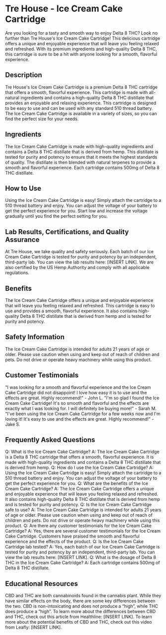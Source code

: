 # Tre House - Ice Cream Cake Cartridge
Are you looking for a tasty and smooth way to enjoy Delta 8 THC? Look no further than Tre House's Ice Cream Cake Cartridge! This delicious cartridge offers a unique and enjoyable experience that will leave you feeling relaxed and refreshed. With its premium ingredients and high-quality Delta 8 THC, this cartridge is sure to be a hit with anyone looking for a smooth, flavorful experience.
## Description
Tre House's Ice Cream Cake Cartridge is a premium Delta 8 THC cartridge that offers a smooth, flavorful experience. This cartridge is made with all-natural ingredients and contains a high-quality Delta 8 THC distillate that provides an enjoyable and relaxing experience. This cartridge is designed to be easy to use and can be used with any standard 510 thread battery. The Ice Cream Cake Cartridge is available in a variety of sizes, so you can find the perfect size for your needs.
## Ingredients
The Ice Cream Cake Cartridge is made with high-quality ingredients and contains a Delta 8 THC distillate that is derived from hemp. This distillate is tested for purity and potency to ensure that it meets the highest standards of quality. The distillate is then blended with natural terpenes to provide a smooth and flavorful experience. Each cartridge contains 500mg of Delta 8 THC distillate.
## How to Use
Using the Ice Cream Cake Cartridge is easy! Simply attach the cartridge to a 510 thread battery and enjoy. You can adjust the voltage of your battery to get the perfect experience for you. Start low and increase the voltage gradually until you find the perfect setting for you.
## Lab Results, Certifications, and Quality Assurance
At Tre House, we take quality and safety seriously. Each batch of our Ice Cream Cake Cartridge is tested for purity and potency by an independent, third-party lab. You can view the lab results here: [INSERT LINK]. We are also certified by the US Hemp Authority and comply with all applicable regulations.
## Benefits
The Ice Cream Cake Cartridge offers a unique and enjoyable experience that will leave you feeling relaxed and refreshed. This cartridge is easy to use and provides a smooth, flavorful experience. It also contains high-quality Delta 8 THC distillate that is derived from hemp and is tested for purity and potency.
## Safety Information
The Ice Cream Cake Cartridge is intended for adults 21 years of age or older. Please use caution when using and keep out of reach of children and pets. Do not drive or operate heavy machinery while using this product.
## Customer Testimonials
"I was looking for a smooth and flavorful experience and the Ice Cream Cake Cartridge did not disappoint! I love how easy it is to use and the effects are great. Highly recommend!" - John L.
"I'm so glad I found the Ice Cream Cake Cartridge! It's so smooth and flavorful and the effects are exactly what I was looking for. I will definitely be buying more!" - Sarah M.
"I've been using the Ice Cream Cake Cartridge for a few weeks now and I'm loving it! It's easy to use and the effects are great. Highly recommend!" - Jake S.
## Frequently Asked Questions
Q: What is the Ice Cream Cake Cartridge?
A: The Ice Cream Cake Cartridge is a Delta 8 THC cartridge that offers a smooth, flavorful experience. It is made with high-quality ingredients and contains a Delta 8 THC distillate that is derived from hemp.
Q: How do I use the Ice Cream Cake Cartridge?
A: Using the Ice Cream Cake Cartridge is easy! Simply attach the cartridge to a 510 thread battery and enjoy. You can adjust the voltage of your battery to get the perfect experience for you.
Q: What are the benefits of the Ice Cream Cake Cartridge?
A: The Ice Cream Cake Cartridge offers a unique and enjoyable experience that will leave you feeling relaxed and refreshed. It also contains high-quality Delta 8 THC distillate that is derived from hemp and is tested for purity and potency.
Q: Is the Ice Cream Cake Cartridge safe to use?
A: The Ice Cream Cake Cartridge is intended for adults 21 years of age or older. Please use caution when using and keep out of reach of children and pets. Do not drive or operate heavy machinery while using this product.
Q: Are there any customer testimonials for the Ice Cream Cake Cartridge?
A: Yes, there are several customer testimonials for the Ice Cream Cake Cartridge. Customers have praised the smooth and flavorful experience and the effects of the product.
Q: Is the Ice Cream Cake Cartridge lab tested?
A: Yes, each batch of our Ice Cream Cake Cartridge is tested for purity and potency by an independent, third-party lab. You can view the lab results here: [INSERT LINK].
Q: What is the dosage of Delta 8 THC in the Ice Cream Cake Cartridge?
A: Each cartridge contains 500mg of Delta 8 THC distillate.
## Educational Resources
CBD and THC are both cannabinoids found in the cannabis plant. While they have similar effects on the body, there are some key differences between the two. CBD is non-intoxicating and does not produce a “high”, while THC does produce a “high”. To learn more about the differences between CBD and THC, check out this article from Healthline: [INSERT LINK]. To learn more about the potential benefits of CBD and THC, check out this video from Leafly: [INSERT LINK].